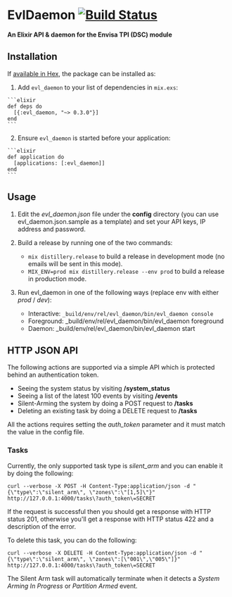 # EvlDaemon [![Build Status](https://travis-ci.org/Tokenize/evl-daemon-elixir.png)](https://travis-ci.org/Tokenize/evl-daemon-elixir)

**An Elixir API & daemon for the Envisa TPI (DSC) module**

## Installation

If [available in Hex](https://hex.pm/docs/publish), the package can be installed as:

  1. Add `evl_daemon` to your list of dependencies in `mix.exs`:

    ```elixir
    def deps do
      [{:evl_daemon, "~> 0.3.0"}]
    end
    ```

  2. Ensure `evl_daemon` is started before your application:

    ```elixir
    def application do
      [applications: [:evl_daemon]]
    end
    ```

## Usage

  1. Edit the *evl_daemon.json* file under the **config** directory (you can use evl_daemon.json.sample as a template) and set your API keys, IP address and password.

  2. Build a release by running one of the two commands:
      - `mix distillery.release` to build a release in development mode (no emails will be sent in this mode).
      - `MIX_ENV=prod mix distillery.release --env prod` to build a release in production mode.

  3. Run evl_daemon in one of the following ways (replace env with either *prod* / *dev*):
      - Interactive: `_build/env/rel/evl_daemon/bin/evl_daemon console`
      - Foreground: _build/env/rel/evl_daemon/bin/evl_daemon foreground
      - Daemon: _build/env/rel/evl_daemon/bin/evl_daemon start

## HTTP JSON API

The following actions are supported via a simple API which is protected behind an authentication token.
  - Seeing the system status by visiting **/system_status**
  - Seeing a list of the latest 100 events by visiting **/events**
  - Silent-Arming the system by doing a POST request to **/tasks**
  - Deleting an existing task by doing a DELETE request to **/tasks**

  All the actions requires setting the *auth_token* parameter and it must match the value in the config file.

  ### Tasks
  Currently, the only supported task type is *silent_arm* and you can enable it by doing the following:
  
  ```
  curl --verbose -X POST -H Content-Type:application/json -d "{\"type\":\"silent_arm\", \"zones\":\"[1,5]\"}" http://127.0.0.1:4000/tasks\?auth_token\=SECRET
  ```

  If the request is successful then you should get a response with HTTP status 201, otherwise you'll get a response with HTTP status 422 and a description of the error.

  To delete this task, you can do the following:

  ```
  curl --verbose -X DELETE -H Content-Type:application/json -d "{\"type\":\"silent_arm\", \"zones\":[\"001\",\"005\"]}" http://127.0.0.1:4000/tasks\?auth_token\=SECRET
  ```

  The Silent Arm task will automatically terminate when it detects a *System Arming In Progress* or *Partition Armed* event.
